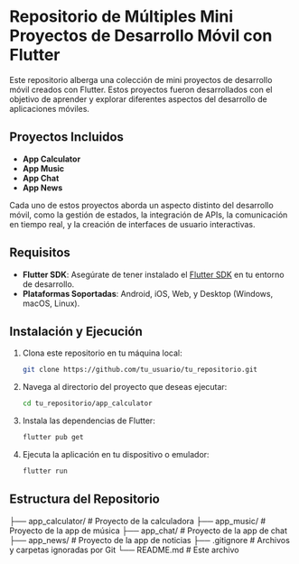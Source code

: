 # Repositorio de Múltiples Mini Proyectos de Desarrollo Móvil con Flutter

Este repositorio alberga una colección de mini proyectos de desarrollo móvil creados con Flutter. Estos proyectos fueron desarrollados con el objetivo de aprender y explorar diferentes aspectos del desarrollo de aplicaciones móviles.

## Proyectos Incluidos

- **App Calculator**
- **App Music**
- **App Chat**
- **App News**

Cada uno de estos proyectos aborda un aspecto distinto del desarrollo móvil, como la gestión de estados, la integración de APIs, la comunicación en tiempo real, y la creación de interfaces de usuario interactivas. 

## Requisitos

- **Flutter SDK**: Asegúrate de tener instalado el [Flutter SDK](https://flutter.dev) en tu entorno de desarrollo.
- **Plataformas Soportadas**: Android, iOS, Web, y Desktop (Windows, macOS, Linux).

## Instalación y Ejecución

1. Clona este repositorio en tu máquina local:
    ```bash
    git clone https://github.com/tu_usuario/tu_repositorio.git
    ```
2. Navega al directorio del proyecto que deseas ejecutar:
    ```bash
    cd tu_repositorio/app_calculator
    ```
3. Instala las dependencias de Flutter:
    ```bash
    flutter pub get
    ```
4. Ejecuta la aplicación en tu dispositivo o emulador:
    ```bash
    flutter run
    ```

## Estructura del Repositorio

├── app_calculator/ # Proyecto de la calculadora ├── app_music/ # Proyecto de la app de música ├── app_chat/ # Proyecto de la app de chat ├── app_news/ # Proyecto de la app de noticias ├── .gitignore # Archivos y carpetas ignoradas por Git └── README.md # Este archivo

